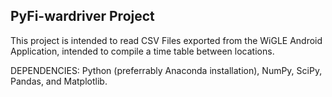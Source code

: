 ## PyFi-wardriver Project

This project is intended to read CSV Files exported from the WiGLE Android
Application, intended to compile a time table between locations.

DEPENDENCIES: Python (preferrably Anaconda installation), NumPy, SciPy, Pandas,
and Matplotlib.